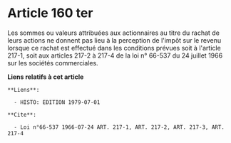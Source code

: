 # Article 160 ter

Les sommes ou valeurs attribuées aux actionnaires au titre du rachat de leurs actions ne donnent pas lieu à la perception de
l'impôt sur le revenu lorsque ce rachat est effectué dans les conditions prévues soit à l'article 217-1, soit aux articles
217-2 à 217-4 de la loi n° 66-537 du 24 juillet 1966 sur les sociétés commerciales.

**Liens relatifs à cet article**

	**Liens**:

	  - HISTO: EDITION 1979-07-01

	**Cite**:

	  - Loi n°66-537 1966-07-24 ART. 217-1, ART. 217-2, ART. 217-3, ART. 217-4
